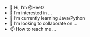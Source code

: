 - 👋 Hi, I’m @Heetz
- 👀 I’m interested in ...
- 🌱 I’m currently learning Java/Python
- 💞️ I’m looking to collaborate on ...
- 📫 How to reach me ...

<!---
Heetz/Heetz is a ✨ special ✨ repository because its `README.md` (this file) appears on your GitHub profile.
You can click the Preview link to take a look at your changes.
--->
